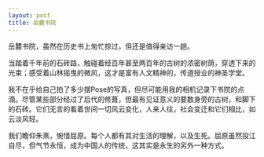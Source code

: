 ```yaml
---
layout: post
title: 岳麓书院
---
```


<p>岳麓书院，虽然在历史书上匆忙掠过，但还是值得亲访一趟。</p>
<p>当踏着千年前的石砖路，触碰着经百年甚至两百年的古树的浓密树荫，穿透下来的光束；感受着山林摇曳的微风，这才是富有人文精神的，传道授业的神圣学堂。</p>
<p>我不在乎给自己拍了多少摆Pose的写真，但尽可能用我的相机记录下书院的点滴。尽管某些部分经过了后代的修葺，但最有见证意义的要数身旁的古树，和脚下的石砖。它们无言的看着世间一切风云变化，人来人往，社会变迁和它们相比，如云淡风轻。</p>
<p>我们瞻仰朱熹，惋惜屈原。每个人都有其对生活的理解，以及生死。屈原虽然投江自尽，但气节永恒，成为中国人的传统，这其实是永生的另外一种方式。</p>
